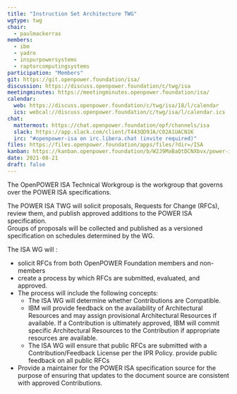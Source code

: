 ```yaml
---
title: "Instruction Set Architecture TWG"
wgtype: twg
chair:
  - paulmackerras
members:
  - ibm
  - yadro
  - inspurpowersystems
  - raptorcomputingsystems
participation: "Members"
git: https://git.openpower.foundation/isa/
discussion: https://discuss.openpower.foundation/c/twg/isa
meetingminutes: https://meetingminutes.openpower.foundation/isa/
calendar:
  web: https://discuss.openpower.foundation/c/twg/isa/18/l/calendar
  ics: webcal://discuss.openpower.foundation/c/twg/isa/l/calendar.ics
chat:
  mattermost: https://chat.openpower.foundation/opf/channels/isa
  slack: https://app.slack.com/client/T443QD9JA/C02A1UACN1K
  irc: "#openpower-isa on irc.libera.chat (invite required)"
files: https://files.openpower.foundation/apps/files/?dir=/ISA
kanban: https://kanban.openpower.foundation/b/W2J9MaBaQtDCNXbvx/power-isa
date: 2021-08-21
draft: false
---
```



The OpenPOWER ISA Technical Workgroup is the workgroup that governs over the POWER ISA specifications.


The POWER ISA TWG will solicit proposals, Requests for Change (RFCs), review them, and publish approved additions to the POWER ISA specification.  
Groups of proposals will be collected and published as a versioned specification on schedules determined by the WG.

The ISA WG will :
- solicit RFCs from both OpenPOWER Foundation members and non-members
- create a process by which RFCs are submitted, evaluated, and approved.
- The process will include the following concepts:
  - The ISA WG will determine whether Contributions are Compatible.
  - IBM will provide feedback on the availability of Architectural Resources and may assign provisional Architectural Resources if available.
    If a Contribution is ultimately approved, IBM will commit specific Architectural Resources to the Contribution if appropriate resources
    are available.
  - The ISA WG will ensure that public RFCs are submitted with a Contribution/Feedback License per the IPR Policy.
    provide public feedback on all public RFCs
- Provide a maintainer for the POWER ISA specification source for the purpose of ensuring that updates to the document source are consistent with
  approved Contributions.
